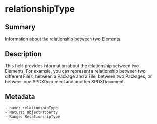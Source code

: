 <!-- Automatically generated by spec-parser v2.0.0 on 2023-12-25T20:28:21.783513+00:00 -->
<!-- SPDX-License-Identifier: Community-Spec-1.0 -->

# relationshipType

## Summary

Information about the relationship between two Elements.


## Description

This field provides information about the relationship between two Elements.
For example, you can represent a relationship between two different Files,
between a Package and a File, between two Packages, or between one SPDXDocument and another SPDXDocument.


## Metadata

    - name: relationshipType
    - Nature: ObjectProperty
    - Range: RelationshipType





